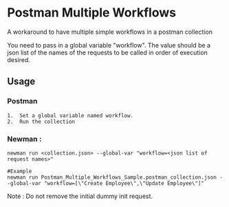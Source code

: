 # Postman Multiple Workflows
A workaround to have multiple simple workflows in a postman collection

You need to pass in a global variable "workflow". The value should be a json list of the names of the requests to be called in order of execution desired.

## Usage

### Postman 
	1.	Set a global variable named workflow.
	2.	Run the collection

### Newman :
```
newman run <collection.json> --global-var "workflow=<json list of request names>"

#Example
newman run Postman_Multiple_Workflows_Sample.postman_collection.json --global-var "workflow=[\"Create Employee\",\"Update Employee\"]"
```



Note : Do not remove the initial dummy init request.

